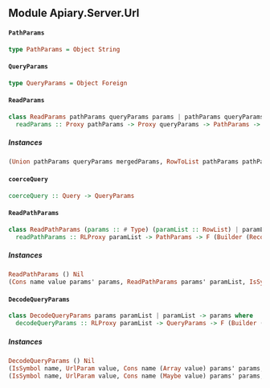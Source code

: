 ## Module Apiary.Server.Url

#### `PathParams`

``` purescript
type PathParams = Object String
```

#### `QueryParams`

``` purescript
type QueryParams = Object Foreign
```

#### `ReadParams`

``` purescript
class ReadParams pathParams queryParams params | pathParams queryParams -> params where
  readParams :: Proxy pathParams -> Proxy queryParams -> PathParams -> QueryParams -> F params
```

##### Instances
``` purescript
(Union pathParams queryParams mergedParams, RowToList pathParams pathParamList, ReadPathParams pathParams pathParamList, RowToList queryParamsRep queryParamList, DecodeQueryParams queryParams queryParamList) => ReadParams (Record pathParams) (Record queryParamsRep) (Record mergedParams)
```

#### `coerceQuery`

``` purescript
coerceQuery :: Query -> QueryParams
```

#### `ReadPathParams`

``` purescript
class ReadPathParams (params :: # Type) (paramList :: RowList) | paramList -> params where
  readPathParams :: RLProxy paramList -> PathParams -> F (Builder (Record ()) (Record params))
```

##### Instances
``` purescript
ReadPathParams () Nil
(Cons name value params' params, ReadPathParams params' paramList, IsSymbol name, Lacks name params', UrlParam value) => ReadPathParams params (Cons name value paramList)
```

#### `DecodeQueryParams`

``` purescript
class DecodeQueryParams params paramList | paramList -> params where
  decodeQueryParams :: RLProxy paramList -> QueryParams -> F (Builder (Record ()) (Record params))
```

##### Instances
``` purescript
DecodeQueryParams () Nil
(IsSymbol name, UrlParam value, Cons name (Array value) params' params, Lacks name params', DecodeQueryParams params' paramList) => DecodeQueryParams params (Cons name (Array value) paramList)
(IsSymbol name, UrlParam value, Cons name (Maybe value) params' params, Lacks name params', DecodeQueryParams params' paramList) => DecodeQueryParams params (Cons name value paramList)
```


